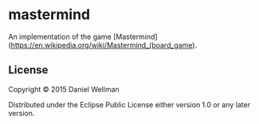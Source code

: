 # mastermind

An implementation of the game [Mastermind](https://en.wikipedia.org/wiki/Mastermind_(board_game).

## License

Copyright © 2015 Daniel Wellman

Distributed under the Eclipse Public License either version 1.0 or any later version.
